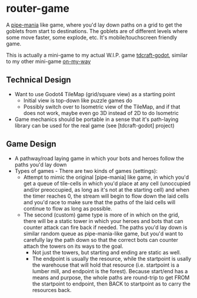 # router-game

A [pipe-mania][1] like game, where you'd lay down paths on a grid to get the goblets from start to destinations.  The goblets are of different levels where some move faster, some explode, etc.  It's mobile/touchscreen friendly game.

This is actually a mini-game to my actual W.I.P. game [tdcraft-godot][2], similar to my other mini-game [on-my-way][3]

[1]: https://en.wikipedia.org/wiki/Pipe_Mania
[2]: https://github.com/HidekiAI/tdcraft-godot
[3]: https://github.com/HidekiAI/on-my-way

## Technical Design
- Want to use Godot4 TileMap (grid/square view) as a starting point
    - Initial view is top-down like puzzle games do
    - Possibly switch over to Isometric view of the TileMap, and if that does not work, maybe even go 3D instead of 2D to do Isometric
- Game mechanics should be portable in a sense that it's path-laying library can be used for the real game (see [tdcraft-godot] project)

## Game Design
- A pathway/road laying game in which your bots and heroes follow the paths you'd lay down
- Types of games - There are two kinds of games (settings):
    - Attempt to mimic the original [pipe-mania] like game, in which you'd get a queue of tile-cells in which you'd place at any cell (unoccupied and/or preoccupied, as long as it's not at the starting cell) and when the timer reaches 0, the stream will begin to flow down the laid cells and you'd race to make sure that the paths of the laid cells will continue to flow as long as possible.
    - The second (custom) game type is more of in which on the grid, there will be a static tower in which your heroes and bots that can counter attack can fire back if needed.  The paths you'd lay down is similar random queue as pipe-mania-like game, but you'd want to carefully lay the path down so that the correct bots can counter attach the towers on its ways to the goal.
        - Not just the towers, but starting and ending are static as well.
        - The endpoint is usually the resource, while the startpoint is usally the warehouse that will hold that resource (i.e. startpoint is a lumber mill, and endpoint is the forest).  Because start/end has a means and purpose, the whole paths are round-trip to get FROM the startpoint to endpoint, then BACK to startpoint as to carry the resources back.
